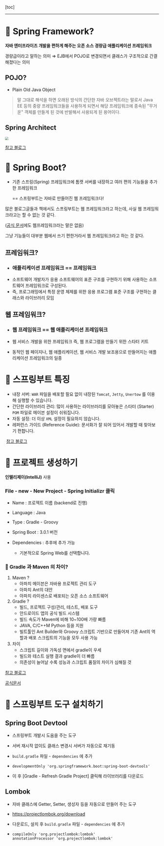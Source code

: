 [toc]

***



# 📌 Spring Framework?

**자바 엔터프라이즈 개발을 편하게 해주는 오픈 소스 경량급 애플리케이션 프레임워크**

경량급이라고 말하는 의미 ⇒  EJB에서 POJO로 변경되면서 클래스가 구조적으로 간결해졌다는 의미

## POJO?

- Plain Old Java Object

> 말 그대로 해석을 하면 오래된 방식의 간단한 자바 오브젝트라는 말로서 Java EE 등의 중량 프레임워크들을 사용하게 되면서 해당 프레임워크에 종속된 "무거운" 객체를 만들게 된 것에 반발해서 사용되게 된 용어이다.



## Spring Architect

<img src="https://melonicedlatte.com/assets/images/2021_3Q/spring_architect.png" style="zoom: 67%;" /> 

[참고 블로그](https://melonicedlatte.com/2021/07/11/174700.html)

# 📌 Spring Boot?

- 기존 스프링(Spring) 프레임워크에 톰캣 서버를 내장하고 여러 편의 기능들을 추가한 프레임워크

  == 스프링부트는 자바로 만들어진 웹 프레임워크다!

많은 블로그글들과 책에서도 스프링부트는 웹 프레임워크라고 하는데, 사실 웹 프레임워크라고는 할 수 없는 것 같다.

([공식 문서](https://spring.io/projects/spring-boot#overview)에도 웹프레임워크라는 말은 없음)

그냥 기능들이 대부분 웹에서 쓰기 편한거라서 웹 프레임워크라고 하는 것 같다.



## **프레임워크?**

- ### 애플리케이션 프레임워크 == 프레임워크
- 소프트웨어 개발자가 응용 소프트웨어의 표준 구조를 구현하기 위해 사용하는  소프트웨어 프레임워크로 구성된다.
- 즉, 프로그래밍에서 특정 운영 체제를 위한 응용 프로그램 표준 구조를 구현하는 클래스와 라이브러리 모임

## **웹 프레임워크?**

- ### 웹 프레임워크 == 웹 애플리케이션 프레임워크

- 웹 서비스 개발을 위한 프레임워크 즉, 웹 프로그램을 만들기 위한 스타터 키트

- 동적인 웹 페이지나, 웹 애플리케이션, 웹 서비스 개발 보조용으로 만들어지는 애플리케이션 프레임워크의 일종



# 📌 스프링부트 특징

- 내장 서버: `WAR` 파일을 배포할 필요 없이 내장된 `Tomcat`, `Jetty`, `Unertow` 를 이용해 실행할 수 있습니다.
- 간단한 라이브러리 관리: 많이 사용하는 라이브러리를 모아놓은 스타터 (Starter) `POM` 파일로 메이븐 설정이 쉬워집니다.
- 자동 설정: 더 이상 `XML` 설정이 필요하지 않습니다.
- 레퍼런스 가이드 (Reference Guide): 문서화가 잘 되어 있어서 개발할 때 찾아보기 편합니다.

​	[참고 블로그](https://futurecreator.github.io/2016/06/18/spring-boot-get-started/)

# 📌 프로젝트 생성하기

 **인텔리제이(IntelliJ)** 사용

### File - new - New Project - Spring Initializr 클릭

- Name : 프로젝트 이름 (backend로 진행)

- Language : Java

- Type : Gradle - Groovy

- Spring Boot : 3.0.1 버전

- Dependencies : 추후에 추가 가능

  - 기본적으로 Spring Web를 선택합니다.

  

### 🤔 Gradle 과 Maven 의 차이?

1. Maven ? 
   - 아파치 메이븐은 자바용 프로젝트 관리 도구
   - 아파치 Ant의 대안
   - 아파치 라이센스로 배포되는 오픈 소스 소프트웨어
2. Gradle ?
   - 빌드, 프로젝트 구성/관리, 테스트, 배포 도구
   - 안드로이드 앱의 공식 빌드 시스템
   - 빌드 속도가 Maven에 비해 10~100배 가량 빠름
   - JAVA, C/C++M Python 등을 지원
   - 빌트툴인 Ant Builder와 Groovy 스크립트 기반으로 만들어져 기존 Ant의 역할과 배포 스크립트의 기능을 모두 사용 가능
3. 차이
   - 스크립트 길이와 가독성 면에서 gradle이 우세
   - 빌드와 테스트 실행 결과 gradle이 더 빠름
   - 의존성이 늘어날 수록 성능과 스크립트 품질의 차이가 심해질 것

[참고 블로그](https://dev-coco.tistory.com/65#Gradle%EC%-D%B-%EB%-E%--%-F)

[공식문서](https://spring.io/quickstart)

# 📌 스프링부트 도구 설치하기

## Spring Boot Devtool

- 스프링부트 개발시 도움을 주는 도구

- 서버 재시작 없이도 클래스 변경시 서버가 자동으로 재기동

- `build.gradle` 파일 - `dependencies` 에 추가

- ```
  developmentOnly 'org.springframework.boot:spring-boot-devtools'
  ```

- 이 후  [Gradle - Refresh Gradle Project] 클릭해 라이브러리를 다운로드



## Lombok

- 자바 클래스에 Getter, Setter, 생성자 등을 자동으로 만들어 주는 도구

- https://projectlombok.org/download 

- 다운로드, 설치 후 `build.gradle` 파일 - `dependencies` 에 추가

- ```
  compileOnly 'org.projectlombok:lombok'
  annotationProcessor 'org.projectlombok:lombok'
  ```

